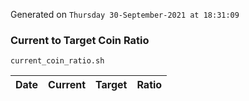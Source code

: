 Generated on `Thursday 30-September-2021 at 18:31:09`

### Current to Target Coin Ratio
`current_coin_ratio.sh`

Date|Current|Target|Ratio
---|---|---|---
